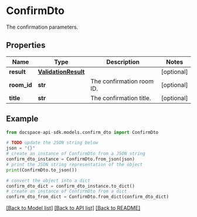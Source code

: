 # ConfirmDto
The confirmation parameters.

## Properties

Name | Type | Description | Notes
------------ | ------------- | ------------- | -------------
**result** | [**ValidationResult**](ValidationResult.md) |  | [optional] 
**room_id** | **str** | The confirmation room ID. | [optional] 
**title** | **str** | The confirmation title. | [optional] 

## Example

```python
from docspace-api-sdk.models.confirm_dto import ConfirmDto

# TODO update the JSON string below
json = "{}"
# create an instance of ConfirmDto from a JSON string
confirm_dto_instance = ConfirmDto.from_json(json)
# print the JSON string representation of the object
print(ConfirmDto.to_json())

# convert the object into a dict
confirm_dto_dict = confirm_dto_instance.to_dict()
# create an instance of ConfirmDto from a dict
confirm_dto_from_dict = ConfirmDto.from_dict(confirm_dto_dict)
```
[[Back to Model list]](../README.md#documentation-for-models) [[Back to API list]](../README.md#documentation-for-api-endpoints) [[Back to README]](../README.md)



